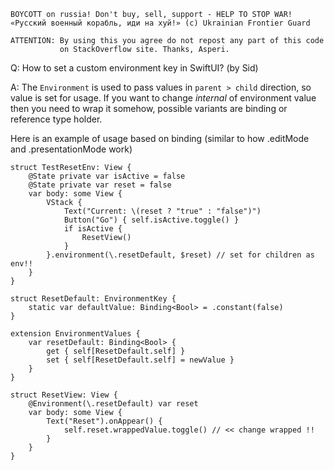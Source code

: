 ```
BOYCOTT on russia! Don't buy, sell, support - HELP TO STOP WAR!
«Русский военный корабль, иди на хуй!» (c) Ukrainian Frontier Guard

ATTENTION: By using this you agree do not repost any part of this code
           on StackOverflow site. Thanks, Asperi.
```

Q: How to set a custom environment key in SwiftUI? (by Sid)

A: The `Environment` is used to pass values in `parent > child` direction, so value is set for usage. If you want to change *internal* of environment value then you need to wrap it somehow, possible variants are binding or reference type holder.

Here is an example of usage based on binding (similar to how .editMode and .presentationMode work)

```
struct TestResetEnv: View {
    @State private var isActive = false
    @State private var reset = false
    var body: some View {
        VStack {
            Text("Current: \(reset ? "true" : "false")")
            Button("Go") { self.isActive.toggle() }
            if isActive {
                ResetView()
            }
        }.environment(\.resetDefault, $reset) // set for children as env!!
    }
}

struct ResetDefault: EnvironmentKey {
    static var defaultValue: Binding<Bool> = .constant(false)
}

extension EnvironmentValues {
    var resetDefault: Binding<Bool> {
        get { self[ResetDefault.self] }
        set { self[ResetDefault.self] = newValue }
    }
}

struct ResetView: View {
    @Environment(\.resetDefault) var reset
    var body: some View {
        Text("Reset").onAppear() {
            self.reset.wrappedValue.toggle() // << change wrapped !!
        }
    }
}
```
